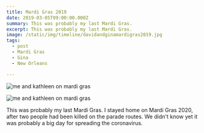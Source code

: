 ```yaml
---
title: Mardi Gras 2019
date: 2019-03-05T09:00:00.000Z
summary: This was probably my last Mardi Gras. 
excerpt: This was probably my last Mardi Gras. 
image: /static/img/timeline/davidandginamardigras2019.jpg
tags:
  - post
  - Mardi Gras 
  - Gina
  - New Orleans

---
```


![me and kathleen on mardi gras](/static/img/timeline/davidandginamardigras2019.jpg)

![me and kathleen on mardi gras](/static/img/timeline/davidandkathleenmardigras2019.jpg)

This was probably my last Mardi Gras. I stayed home on Mardi Gras 2020, after two people had been killed on the parade routes. We didn't know yet it was probably a big day for spreading the coronavirus.